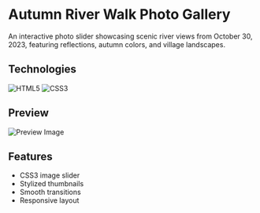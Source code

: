 # Autumn River Walk Photo Gallery

An interactive photo slider showcasing scenic river views from October 30, 2023, featuring reflections, autumn colors, and village landscapes.

## Technologies
![HTML5](https://img.shields.io/badge/HTML5-E34F26?style=flat&logo=html5&logoColor=white)
![CSS3](https://img.shields.io/badge/CSS3_Transitions-1572B6?style=flat&logo=css3&logoColor=white)

## Preview
![Preview Image](preview.gif)

## Features
- CSS3 image slider
- Stylized thumbnails
- Smooth transitions
- Responsive layout

